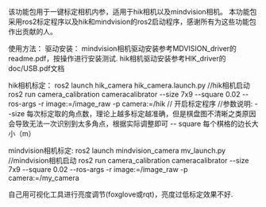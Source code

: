 该功能包用于一键标定相机内参，适用于hik相机以及mindvision相机。
本功能包采用ros2标定程序以及hik和mindvision的ros2启动程序，感谢所有为这些功能包作出贡献的人。

使用方法：
驱动安装：
	mindvision相机驱动安装参考MDVISION_driver的readme.pdf，按操作进行安装测试.
	hik相机驱动安装参考HIK_driver的doc/USB.pdf文档
	
hik相机标定：
	ros2 launch hik_camera hik_camera.launch.py  //hik相机启动
	ros2 run camera_calibration cameracalibrator --size 7x9 --square 0.02 --ros-args -r image:=/image_raw -p camera:=/hik           // 开启标定程序 
	                                         //参数说明: --size 每次标定取的角点数，理论上越多标定越准确，但是棋盘图不清晰之类原因会导致无法一次识别到太多角点，根据实际调整即可
	                                         -- square 每个棋格的边长大小（m）
	                                        
mindvision相机标定:
        ros2 launch mindvision_camera mv_launch.py //mindvision相机启动
        ros2 run camera_calibration cameracalibrator --size 7x9 --square 0.02 --ros-args -r image:=/image_raw -p camera:=/my_camera
        
自己用可视化工具进行亮度调节(foxglove或rqt)，亮度过低标定效果不好.
